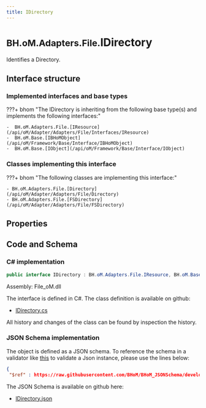 ```yaml
---
title: IDirectory
---
```


# <small>BH.oM.Adapters.File.</small>**IDirectory**

Identifies a Directory.

## Interface structure

### Implemented interfaces and base types

???+ bhom "The IDirectory is inheriting from the following base type(s) and implements the following interfaces:"

    -  BH.oM.Adapters.File.[IResource](/api/oM/Adapter/Adapters/File/Interfaces/IResource)
    -  BH.oM.Base.[IBHoMObject](/api/oM/Framework/Base/Interface/IBHoMObject)
    -  BH.oM.Base.[IObject](/api/oM/Framework/Base/Interface/IObject)


### Classes implementing this interface

???+ bhom "The following classes are implementing this interface:"

    - BH.oM.Adapters.File.[Directory](/api/oM/Adapter/Adapters/File/Directory)
    - BH.oM.Adapters.File.[FSDirectory](/api/oM/Adapter/Adapters/File/FSDirectory)


## Properties

## Code and Schema

### C# implementation

``` C# title="C#"
public interface IDirectory : BH.oM.Adapters.File.IResource, BH.oM.Base.IBHoMObject, BH.oM.Base.IObject
```

Assembly: File_oM.dll

The interface is defined in C#. The class definition is available on github:

- [IDirectory.cs](https://github.com/BHoM/File_Toolkit/blob/develop/File_oM/Interfaces\IDirectory.cs)

All history and changes of the class can be found by inspection the history.
### JSON Schema implementation

The object is defined as a JSON schema. To reference the schema in a validator like [this](https://www.jsonschemavalidator.net/) to validate a Json instance, please use the lines below:

``` json title="JSON Schema"
{
 "$ref" : https://raw.githubusercontent.com/BHoM/BHoM_JSONSchema/develop/File_oM/IDirectory.json}
```

The JSON Schema is available on github here:

- [IDirectory.json](https://github.com/BHoM/BHoM_JSONSchema/blob/develop/File_oM/IDirectory.json)
